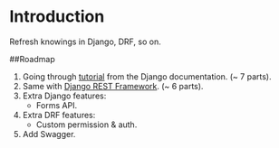 # Introduction 
Refresh knowings in Django, DRF, so on.

##Roadmap
1. Going through [tutorial](https://docs.djangoproject.com/en/3.0/intro/) from the Django documentation.
(~ 7 parts).
1. Same with [Django REST Framework](https://www.django-rest-framework.org/tutorial/quickstart/).
(~ 6 parts).
1. Extra Django features:
    - Forms API.
1. Extra DRF features:
    - Custom permission & auth.
1. Add Swagger.    
